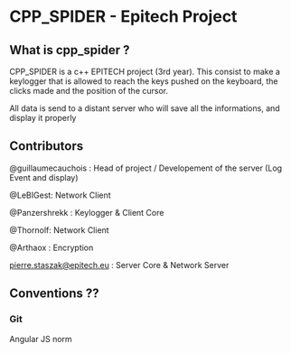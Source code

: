 # CPP_SPIDER - Epitech Project

## What is cpp_spider ?

CPP_SPIDER is a c++ EPITECH project (3rd year). This consist to make a keylogger that is allowed to reach
the keys pushed on the keyboard, the clicks made and the position of the cursor.

All data is send to a distant server who will save all the informations, and display it properly

## Contributors

@guillaumecauchois : Head of project / Developement of the server (Log Event and display)

@LeBIGest: Network Client

@Panzershrekk : Keylogger & Client Core 

@Thornolf: Network Client

@Arthaox : Encryption

pierre.staszak@epitech.eu : Server Core & Network Server


## Conventions ??
### Git
Angular JS norm
